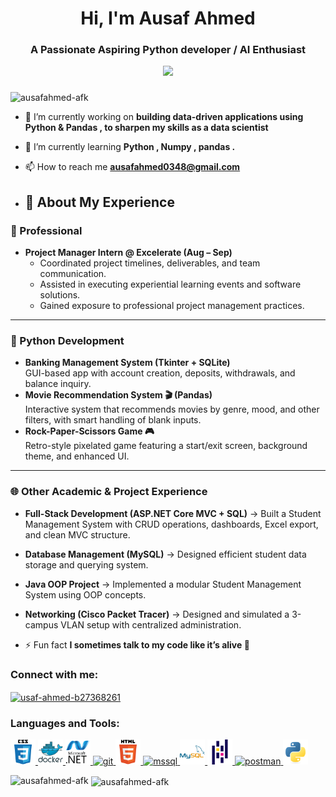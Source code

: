 <h1 align="center">Hi, I'm Ausaf Ahmed</h1>
<h3 align="center">A Passionate Aspiring Python developer / AI Enthusiast </h3> 
<div align="center">
  <img height="200" src="https://media4.giphy.com/media/v1.Y2lkPTc5MGI3NjExeGFpN2ZpdnUxZnlqb3Jma3NucGd1cWl0cHc4dTV1d2t1ZjF5a2xmYyZlcD12MV9pbnRlcm5hbF9naWZfYnlfaWQmY3Q9Zw/ZVik7pBtu9dNS/giphy.gif"  />
</div>

###
<p align="left"> <img src="https://komarev.com/ghpvc/?username=ausafahmed-afk&label=Profile%20views&color=0e75b6&style=flat" alt="ausafahmed-afk" /> </p>

- 🔭 I’m currently working on **building data-driven applications using Python & Pandas , to sharpen my skills as a data scientist**

- 🌱 I’m currently learning **Python , Numpy , pandas .**

- 📫 How to reach me **ausafahmed0348@gmail.com**

- ## 💼 About My Experience  

### 🏢 Professional  
- **Project Manager Intern @ Excelerate (Aug – Sep)**  
  - Coordinated project timelines, deliverables, and team communication.  
  - Assisted in executing experiential learning events and software solutions.  
  - Gained exposure to professional project management practices.  

---

### 🐍 Python Development  
- **Banking Management System (Tkinter + SQLite)**  
  GUI-based app with account creation, deposits, withdrawals, and balance inquiry.  
- **Movie Recommendation System 🎬 (Pandas)**  
  Interactive system that recommends movies by genre, mood, and other filters, with smart handling of blank inputs.  
- **Rock-Paper-Scissors Game 🎮**  
  Retro-style pixelated game featuring a start/exit screen, background theme, and enhanced UI.  

---

### 🌐 Other Academic & Project Experience  
- **Full-Stack Development (ASP.NET Core MVC + SQL)** → Built a Student Management System with CRUD operations, dashboards, Excel export, and clean MVC structure.  
- **Database Management (MySQL)** → Designed efficient student data storage and querying system.  
- **Java OOP Project** → Implemented a modular Student Management System using OOP concepts.  
- **Networking (Cisco Packet Tracer)** → Designed and simulated a 3-campus VLAN setup with centralized administration.  


- ⚡ Fun fact **I sometimes talk to my code like it’s alive 🤖**

<h3 align="left">Connect with me:</h3>
<p align="left">
<a href="https://www.linkedin.com/in/ausaf-ahmed-b27368261/" target="blank"><img align="center" src="https://raw.githubusercontent.com/rahuldkjain/github-profile-readme-generator/master/src/images/icons/Social/linked-in-alt.svg" alt="usaf-ahmed-b27368261" height="30" width="40" /></a>
</p>

<h3 align="left">Languages and Tools:</h3>
<p align="left"> <a href="https://www.w3schools.com/css/" target="_blank" rel="noreferrer"> <img src="https://raw.githubusercontent.com/devicons/devicon/master/icons/css3/css3-original-wordmark.svg" alt="css3" width="40" height="40"/> </a> <a href="https://www.docker.com/" target="_blank" rel="noreferrer"> <img src="https://raw.githubusercontent.com/devicons/devicon/master/icons/docker/docker-original-wordmark.svg" alt="docker" width="40" height="40"/> </a> <a href="https://dotnet.microsoft.com/" target="_blank" rel="noreferrer"> <img src="https://raw.githubusercontent.com/devicons/devicon/master/icons/dot-net/dot-net-original-wordmark.svg" alt="dotnet" width="40" height="40"/> </a> <a href="https://git-scm.com/" target="_blank" rel="noreferrer"> <img src="https://www.vectorlogo.zone/logos/git-scm/git-scm-icon.svg" alt="git" width="40" height="40"/> </a> <a href="https://www.w3.org/html/" target="_blank" rel="noreferrer"> <img src="https://raw.githubusercontent.com/devicons/devicon/master/icons/html5/html5-original-wordmark.svg" alt="html5" width="40" height="40"/> </a> <a href="https://www.microsoft.com/en-us/sql-server" target="_blank" rel="noreferrer"> <img src="https://www.svgrepo.com/show/303229/microsoft-sql-server-logo.svg" alt="mssql" width="40" height="40"/> </a> <a href="https://www.mysql.com/" target="_blank" rel="noreferrer"> <img src="https://raw.githubusercontent.com/devicons/devicon/master/icons/mysql/mysql-original-wordmark.svg" alt="mysql" width="40" height="40"/> </a> <a href="https://pandas.pydata.org/" target="_blank" rel="noreferrer"> <img src="https://raw.githubusercontent.com/devicons/devicon/2ae2a900d2f041da66e950e4d48052658d850630/icons/pandas/pandas-original.svg" alt="pandas" width="40" height="40"/> </a> <a href="https://postman.com" target="_blank" rel="noreferrer"> <img src="https://www.vectorlogo.zone/logos/getpostman/getpostman-icon.svg" alt="postman" width="40" height="40"/> </a> <a href="https://www.python.org" target="_blank" rel="noreferrer"> <img src="https://raw.githubusercontent.com/devicons/devicon/master/icons/python/python-original.svg" alt="python" width="40" height="40"/> </a> </p>

<p><img align="left" src="https://github-readme-stats.vercel.app/api/top-langs?username=ausafahmed-afk&show_icons=true&locale=en&layout=compact" alt="ausafahmed-afk" /></p>

<p>&nbsp;<img align="center" src="https://github-readme-stats.vercel.app/api?username=ausafahmed-afk&show_icons=true&locale=en" alt="ausafahmed-afk" /></p>
